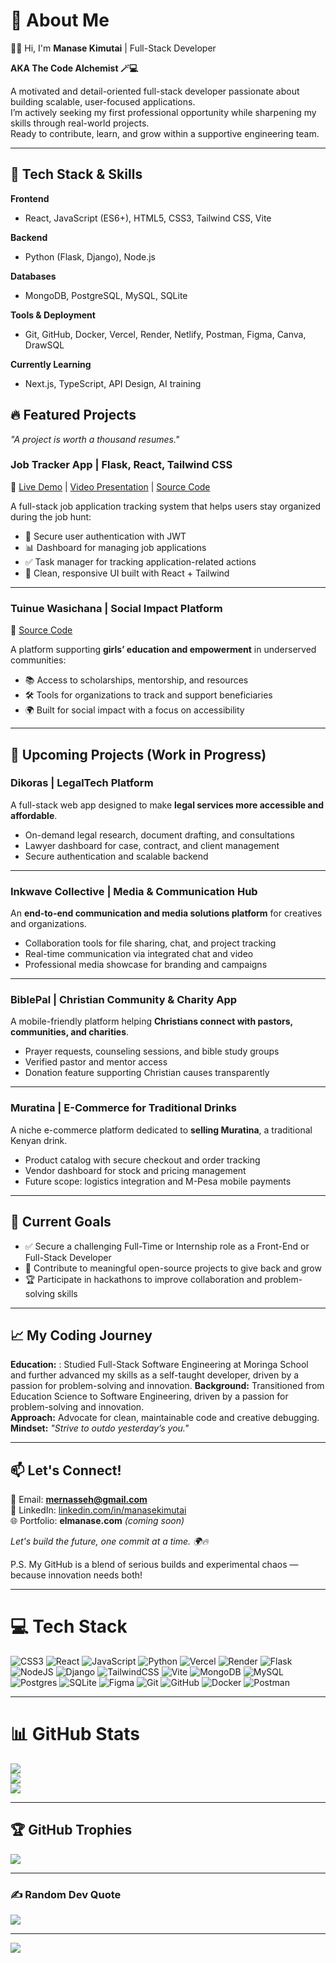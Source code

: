 # 💫 About Me
👨‍💻 Hi, I'm **Manase Kimutai** | Full-Stack Developer  

**AKA The Code Alchemist 🪄💻**  

A motivated and detail-oriented full-stack developer passionate about building scalable, user-focused applications.  
I’m actively seeking my first professional opportunity while sharpening my skills through real-world projects.  
Ready to contribute, learn, and grow within a supportive engineering team.  

---

## 🚀 Tech Stack & Skills  

**Frontend**  
- React, JavaScript (ES6+), HTML5, CSS3, Tailwind CSS, Vite  

**Backend**  
- Python (Flask, Django), Node.js  

**Databases**  
- MongoDB, PostgreSQL, MySQL, SQLite  

**Tools & Deployment**  
- Git, GitHub, Docker, Vercel, Render, Netlify, Postman, Figma, Canva, DrawSQL  

**Currently Learning**  
- Next.js, TypeScript, API Design, AI training  


## 🔥 Featured Projects
*"A project is worth a thousand resumes."*  

### **Job Tracker App | Flask, React, Tailwind CSS**  
🔗 [Live Demo](https://job-tracker-app-phi.vercel.app) | [Video Presentation](https://www.loom.com/share/b8947c5061774f42b43fdc68fd3d882b?sid=007f3438-6d5f-4700-b404-28307c963b2c) | [Source Code](https://github.com/ngoriest/Job-tracker-app)  

A full-stack job application tracking system that helps users stay organized during the job hunt:  
- 🔐 Secure user authentication with JWT  
- 📊 Dashboard for managing job applications  
- ✅ Task manager for tracking application-related actions  
- 🎨 Clean, responsive UI built with React + Tailwind  

---

### **Tuinue Wasichana | Social Impact Platform**  
🔗 [Source Code](https://github.com/Xazerr/Tuinue-Wasichana)  

A platform supporting **girls’ education and empowerment** in underserved communities:  
- 📚 Access to scholarships, mentorship, and resources  
- 🛠 Tools for organizations to track and support beneficiaries  
- 🌍 Built for social impact with a focus on accessibility  

---

## 🌱 Upcoming Projects (Work in Progress)

### **Dikoras | LegalTech Platform**  
A full-stack web app designed to make **legal services more accessible and affordable**.  
- On-demand legal research, document drafting, and consultations  
- Lawyer dashboard for case, contract, and client management  
- Secure authentication and scalable backend  

---

### **Inkwave Collective | Media & Communication Hub**  
An **end-to-end communication and media solutions platform** for creatives and organizations.  
- Collaboration tools for file sharing, chat, and project tracking  
- Real-time communication via integrated chat and video  
- Professional media showcase for branding and campaigns  

---

### **BiblePal | Christian Community & Charity App**  
A mobile-friendly platform helping **Christians connect with pastors, communities, and charities**.  
- Prayer requests, counseling sessions, and bible study groups  
- Verified pastor and mentor access  
- Donation feature supporting Christian causes transparently  

---

### **Muratina | E-Commerce for Traditional Drinks**  
A niche e-commerce platform dedicated to **selling Muratina**, a traditional Kenyan drink.  
- Product catalog with secure checkout and order tracking  
- Vendor dashboard for stock and pricing management  
- Future scope: logistics integration and M-Pesa mobile payments  

---

## 🎯 Current Goals
- ✅ Secure a challenging Full-Time or Internship role as a Front-End or Full-Stack Developer  
- 🔨 Contribute to meaningful open-source projects to give back and grow  
- 🏆 Participate in hackathons to improve collaboration and problem-solving skills  

---

## 📈 My Coding Journey
**Education:** : Studied Full-Stack Software Engineering at Moringa School and further advanced my skills as a self-taught developer, driven by a passion for problem-solving and innovation.
**Background:** Transitioned from Education Science to Software Engineering, driven by a passion for problem-solving and innovation.  
**Approach:** Advocate for clean, maintainable code and creative debugging.  
**Mindset:** *"Strive to outdo yesterday’s you."*  

---

## 📫 Let's Connect!
💌 Email: **mernasseh@gmail.com**  
💼 LinkedIn: [linkedin.com/in/manasekimutai](https://linkedin.com/in/manasekimutai)  
🌐 Portfolio: **elmanase.com** *(coming soon)*  

*Let's build the future, one commit at a time. 🌍🔥*  

P.S. My GitHub is a blend of serious builds and experimental chaos — because innovation needs both!  

---

# 💻 Tech Stack
![CSS3](https://img.shields.io/badge/css3-%231572B6.svg?style=for-the-badge&logo=css3&logoColor=white) 
![React](https://img.shields.io/badge/react-%2320232a.svg?style=for-the-badge&logo=react&logoColor=%2361DAFB) 
![JavaScript](https://img.shields.io/badge/javascript-%23323330.svg?style=for-the-badge&logo=javascript&logoColor=%23F7DF1E) 
![Python](https://img.shields.io/badge/python-3670A0?style=for-the-badge&logo=python&logoColor=ffdd54) 
![Vercel](https://img.shields.io/badge/vercel-%23000000.svg?style=for-the-badge&logo=vercel&logoColor=white) 
![Render](https://img.shields.io/badge/Render-%46E3B7.svg?style=for-the-badge&logo=render&logoColor=white) 
![Flask](https://img.shields.io/badge/flask-%23000.svg?style=for-the-badge&logo=flask&logoColor=white) 
![NodeJS](https://img.shields.io/badge/node.js-6DA55F?style=for-the-badge&logo=node.js&logoColor=white) 
![Django](https://img.shields.io/badge/django-%23092E20.svg?style=for-the-badge&logo=django&logoColor=white) 
![TailwindCSS](https://img.shields.io/badge/tailwindcss-%2338B2AC.svg?style=for-the-badge&logo=tailwind-css&logoColor=white) 
![Vite](https://img.shields.io/badge/vite-%23646CFF.svg?style=for-the-badge&logo=vite&logoColor=white) 
![MongoDB](https://img.shields.io/badge/MongoDB-%234ea94b.svg?style=for-the-badge&logo=mongodb&logoColor=white) 
![MySQL](https://img.shields.io/badge/mysql-4479A1.svg?style=for-the-badge&logo=mysql&logoColor=white) 
![Postgres](https://img.shields.io/badge/postgres-%23316192.svg?style=for-the-badge&logo=postgresql&logoColor=white) 
![SQLite](https://img.shields.io/badge/sqlite-%2307405e.svg?style=for-the-badge&logo=sqlite&logoColor=white) 
![Figma](https://img.shields.io/badge/figma-%23F24E1E.svg?style=for-the-badge&logo=figma&logoColor=white) 
![Git](https://img.shields.io/badge/git-%23F05033.svg?style=for-the-badge&logo=git&logoColor=white) 
![GitHub](https://img.shields.io/badge/github-%23121011.svg?style=for-the-badge&logo=github&logoColor=white) 
![Docker](https://img.shields.io/badge/docker-%230db7ed.svg?style=for-the-badge&logo=docker&logoColor=white) 
![Postman](https://img.shields.io/badge/Postman-FF6C37?style=for-the-badge&logo=postman&logoColor=white) 

---

# 📊 GitHub Stats
![](https://github-readme-stats.vercel.app/api?username=ngoriest&theme=dark&hide_border=false&include_all_commits=true&count_private=true)  
![](https://nirzak-streak-stats.vercel.app/?user=ngoriest&theme=dark&hide_border=false)  
![](https://github-readme-stats.vercel.app/api/top-langs/?username=ngoriest&theme=dark&hide_border=false&include_all_commits=true&count_private=true&layout=compact)  

---

## 🏆 GitHub Trophies
![](https://github-profile-trophy.vercel.app/?username=ngoriest&theme=dark&no-frame=false&no-bg=true&margin-w=4)  

---

### ✍️ Random Dev Quote
![](https://quotes-github-readme.vercel.app/api?type=horizontal&theme=radical)  

---

[![](https://visitcount.itsvg.in/api?id=ngoriest&icon=0&color=0)](https://visitcount.itsvg.in)  
